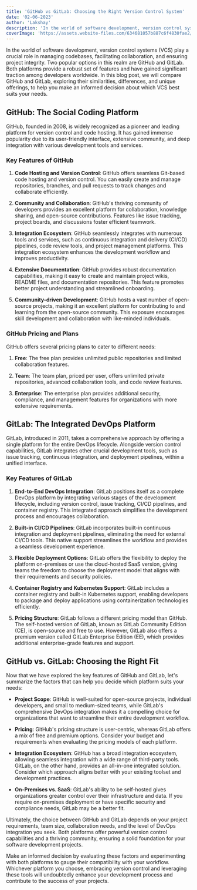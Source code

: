 ```yaml
---
title: 'GitHub vs GitLab: Choosing the Right Version Control System'
date: '02-06-2023'
author: 'Lakshay'
description: 'In the world of software development, version control systems (VCS) play a crucial role in managing codebases, facilitating collaboration, and ensuring project integrity. Two popular options in this realm are GitHub and GitLab.'
coverImage: 'https://assets.website-files.com/634681057b887c6f4830fae2/6367ddc8befaed3f55f96807_6259f59c7ee74ee88c1114a8_github-vs-gitlab.png'
---
```



In the world of software development, version control systems (VCS) play a crucial role in managing codebases, facilitating collaboration, and ensuring project integrity. Two popular options in this realm are GitHub and GitLab. Both platforms provide a robust set of features and have gained significant traction among developers worldwide. In this blog post, we will compare GitHub and GitLab, exploring their similarities, differences, and unique offerings, to help you make an informed decision about which VCS best suits your needs.

## GitHub: The Social Coding Platform

GitHub, founded in 2008, is widely recognized as a pioneer and leading platform for version control and code hosting. It has gained immense popularity due to its user-friendly interface, extensive community, and deep integration with various development tools and services.

### Key Features of GitHub

1. **Code Hosting and Version Control**: GitHub offers seamless Git-based code hosting and version control. You can easily create and manage repositories, branches, and pull requests to track changes and collaborate efficiently.

2. **Community and Collaboration**: GitHub's thriving community of developers provides an excellent platform for collaboration, knowledge sharing, and open-source contributions. Features like issue tracking, project boards, and discussions foster efficient teamwork.

3. **Integration Ecosystem**: GitHub seamlessly integrates with numerous tools and services, such as continuous integration and delivery (CI/CD) pipelines, code review tools, and project management platforms. This integration ecosystem enhances the development workflow and improves productivity.

4. **Extensive Documentation**: GitHub provides robust documentation capabilities, making it easy to create and maintain project wikis, README files, and documentation repositories. This feature promotes better project understanding and streamlined onboarding.

5. **Community-driven Development**: GitHub hosts a vast number of open-source projects, making it an excellent platform for contributing to and learning from the open-source community. This exposure encourages skill development and collaboration with like-minded individuals.

### GitHub Pricing and Plans

GitHub offers several pricing plans to cater to different needs:

1. **Free**: The free plan provides unlimited public repositories and limited collaboration features.

2. **Team**: The team plan, priced per user, offers unlimited private repositories, advanced collaboration tools, and code review features.

3. **Enterprise**: The enterprise plan provides additional security, compliance, and management features for organizations with more extensive requirements.

## GitLab: The Integrated DevOps Platform

GitLab, introduced in 2011, takes a comprehensive approach by offering a single platform for the entire DevOps lifecycle. Alongside version control capabilities, GitLab integrates other crucial development tools, such as issue tracking, continuous integration, and deployment pipelines, within a unified interface.

### Key Features of GitLab

1. **End-to-End DevOps Integration**: GitLab positions itself as a complete DevOps platform by integrating various stages of the development lifecycle, including version control, issue tracking, CI/CD pipelines, and container registry. This integrated approach simplifies the development process and encourages collaboration.

2. **Built-in CI/CD Pipelines**: GitLab incorporates built-in continuous integration and deployment pipelines, eliminating the need for external CI/CD tools. This native support streamlines the workflow and provides a seamless development experience.

3. **Flexible Deployment Options**: GitLab offers the flexibility to deploy the platform on-premises or use the cloud-hosted SaaS version, giving teams the freedom to choose the deployment model that aligns with their requirements and security policies.

4. **Container Registry and Kubernetes Support**: GitLab includes a container registry and built-in Kubernetes support, enabling developers to package and deploy applications using containerization technologies efficiently.

5. **Pricing Structure**: GitLab follows a different pricing model than GitHub. The self-hosted version of GitLab, known as GitLab Community Edition (CE), is open-source and free to use. However, GitLab also offers a premium version called GitLab Enterprise Edition (EE), which provides additional enterprise-grade features and support.

## GitHub vs. GitLab: Choosing the Right Fit

Now that we have explored the key features of GitHub and GitLab, let's summarize the factors that can help you decide which platform suits your needs:

- **Project Scope**: GitHub is well-suited for open-source projects, individual developers, and small to medium-sized teams, while GitLab's comprehensive DevOps integration makes it a compelling choice for organizations that want to streamline their entire development workflow.

- **Pricing**: GitHub's pricing structure is user-centric, whereas GitLab offers a mix of free and premium options. Consider your budget and requirements when evaluating the pricing models of each platform.

- **Integration Ecosystem**: GitHub has a broad integration ecosystem, allowing seamless integration with a wide range of third-party tools. GitLab, on the other hand, provides an all-in-one integrated solution. Consider which approach aligns better with your existing toolset and development practices.

- **On-Premises vs. SaaS**: GitLab's ability to be self-hosted gives organizations greater control over their infrastructure and data. If you require on-premises deployment or have specific security and compliance needs, GitLab may be a better fit.

Ultimately, the choice between GitHub and GitLab depends on your project requirements, team size, collaboration needs, and the level of DevOps integration you seek. Both platforms offer powerful version control capabilities and a thriving community, ensuring a solid foundation for your software development projects.

Make an informed decision by evaluating these factors and experimenting with both platforms to gauge their compatibility with your workflow. Whichever platform you choose, embracing version control and leveraging these tools will undoubtedly enhance your development process and contribute to the success of your projects.
